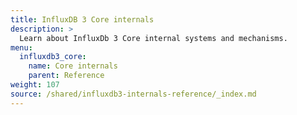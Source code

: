 ```yaml
---
title: InfluxDB 3 Core internals
description: >
  Learn about InfluxDb 3 Core internal systems and mechanisms.
menu:
  influxdb3_core:
    name: Core internals
    parent: Reference
weight: 107
source: /shared/influxdb3-internals-reference/_index.md
---
```


<!--
The content for this page is at
// SOURCE /content/shared/influxdb3-internals-reference/_index.md
->